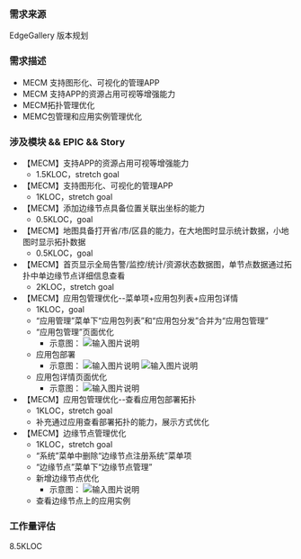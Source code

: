 ### 需求来源

EdgeGallery 版本规划

### 需求描述
- MECM 支持图形化、可视化的管理APP
- MECM 支持APP的资源占用可视等增强能力
- MECM拓扑管理优化
- MEMC包管理和应用实例管理优化

### 涉及模块 && EPIC && Story
- 【MECM】支持APP的资源占用可视等增强能力
    - 1.5KLOC，stretch goal
- 【MECM】支持图形化、可视化的管理APP
    - 1KLOC，stretch goal
- 【MECM】添加边缘节点具备位置关联出坐标的能力
    - 0.5KLOC，goal
- 【MECM】地图具备打开省/市/区县的能力，在大地图时显示统计数据，小地图时显示拓扑数据
    - 0.5KLOC，goal
- 【MECM】首页显示全局告警/监控/统计/资源状态数据图，单节点数据通过拓扑中单边缘节点详细信息查看
    - 2KLOC，stretch goal
- 【MECM】应用包管理优化--菜单项+应用包列表+应用包详情
    - 1KLOC，goal
    - “应用管理”菜单下“应用包列表”和“应用包分发”合并为“应用包管理”
    - “应用包管理”页面优化
        - 示意图：
![输入图片说明](https://images.gitee.com/uploads/images/2020/0811/150203_97fab3a6_7625241.png "屏幕截图.png")
    - 应用包部署
        - 示意图：
![输入图片说明](https://images.gitee.com/uploads/images/2020/0811/150238_3f239d60_7625241.png "屏幕截图.png")
![输入图片说明](https://images.gitee.com/uploads/images/2020/0811/150251_dd7a46b1_7625241.png "屏幕截图.png")
    - 应用包详情页面优化
        - 示意图：
![输入图片说明](https://images.gitee.com/uploads/images/2020/0811/150540_ba7ba3c4_7625241.png "屏幕截图.png")
- 【MECM】应用包管理优化--查看应用包部署拓扑
    - 1KLOC，stretch goal
    - 补充通过应用查看部署拓扑的能力，展示方式优化
- 【MECM】边缘节点管理优化
    - 1KLOC，stretch goal
    - “系统”菜单中删除“边缘节点注册系统”菜单项
    - “边缘节点”菜单下“边缘节点管理”
    - 新增边缘节点优化
        - 示意图：
![输入图片说明](https://images.gitee.com/uploads/images/2020/0811/150628_f11a2ba9_7625241.png "屏幕截图.png")
    - 查看边缘节点上的应用实例

### 

### 工作量评估
8.5KLOC